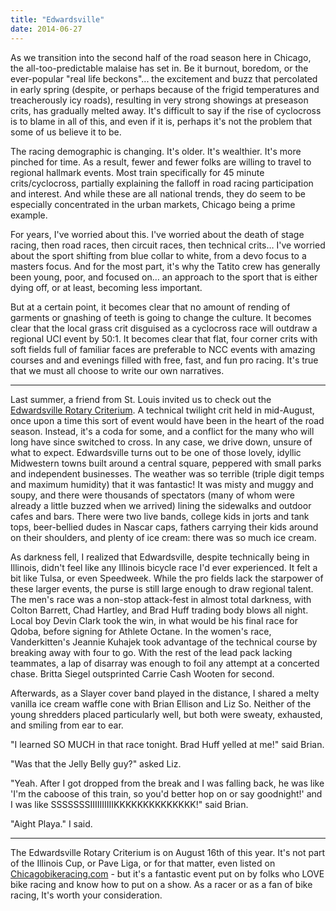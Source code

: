 ```yaml
---
title: "Edwardsville"
date: 2014-06-27
---
```


As we transition into the second half of the road season here in Chicago, the all-too-predictable malaise has set in. Be it burnout, boredom, or the ever-popular "real life beckons"... the excitement and buzz that percolated in early spring (despite, or perhaps because of the frigid temperatures and treacherously icy roads), resulting in very strong showings at preseason crits, has gradually melted away. It's difficult to say if the rise of cyclocross is to blame in all of this, and even if it is, perhaps it's not the problem that some of us believe it to be.

The racing demographic is changing. It's older. It's wealthier. It's more pinched for time. As a result, fewer and fewer folks are willing to travel to regional hallmark events. Most train specifically for 45 minute crits/cyclocross, partially explaining the falloff in road racing participation and interest. And while these are all national trends, they do seem to be especially concentrated in the urban markets, Chicago being a prime example.

For years, I've worried about this. I've worried about the death of stage racing, then road races, then circuit races, then technical crits… I've worried about the sport shifting from blue collar to white, from a devo focus to a masters focus. And for the most part, it's why the Tatito crew has generally been young, poor, and focused on… an approach to the sport that is either dying off, or at least, becoming less important.

But at a certain point, it becomes clear that no amount of rending of garments or gnashing of teeth is going to change the culture. It becomes clear that the local grass crit disguised as a cyclocross race will outdraw a regional UCI event by 50:1. It becomes clear that flat, four corner crits with soft fields full of familiar faces are preferable to NCC events with amazing courses and and evenings filled with free, fast, and fun pro racing. It's true that we must all choose to write our own narratives.

* * *

Last summer, a friend from St. Louis invited us to check out the [Edwardsville Rotary Criterium](https://www.facebook.com/EvilleCriterium). A technical twilight crit held in mid-August, once upon a time this sort of event would have been in the heart of the road season. Instead, it's a coda for some, and a conflict for the many who will long have since switched to cross. In any case, we drive down, unsure of what to expect. Edwardsville turns out to be one of those lovely, idyllic Midwestern towns built around a central square, peppered with small parks and independent businesses. The weather was so terrible (triple digit temps and maximum humidity) that it was fantastic! It was misty and muggy and soupy, and there were thousands of spectators (many of whom were already a little buzzed when we arrived) lining the sidewalks and outdoor cafes and bars. There were two live bands, college kids in jorts and tank tops, beer-bellied dudes in Nascar caps, fathers carrying their kids around on their shoulders, and plenty of ice cream: there was so much ice cream.

As darkness fell, I realized that Edwardsville, despite technically being in Illinois, didn't feel like any Illinois bicycle race I'd ever experienced. It felt a bit like Tulsa, or even Speedweek. While the pro fields lack the starpower of these larger events, the purse is still large enough to draw regional talent. The men's race was a non-stop attack-fest in almost total darkness, with Colton Barrett, Chad Hartley, and Brad Huff trading body blows all night. Local boy Devin Clark took the win, in what would be his final race for Qdoba, before signing for Athlete Octane. In the women's race, Vanderkitten's Jeannie Kuhajek took advantage of the technical course by breaking away with four to go. With the rest of the lead pack lacking teammates, a lap of disarray was enough to foil any attempt at a concerted chase. Britta Siegel outsprinted Carrie Cash Wooten for second.

Afterwards, as a Slayer cover band played in the distance, I shared a melty vanilla ice cream waffle cone with Brian Ellison and Liz So. Neither of the young shredders placed particularly well, but both were sweaty, exhausted, and smiling from ear to ear.

"I learned SO MUCH in that race tonight. Brad Huff yelled at me!" said Brian.

"Was that the Jelly Belly guy?" asked Liz.

"Yeah. After I got dropped from the break and I was falling back, he was like 'I'm the caboose of this train, so you'd better hop on or say goodnight!' and I was like SSSSSSSIIIIIIIIIIKKKKKKKKKKKKKK!" said Brian.

"Aight Playa." I said.

* * *

The Edwardsville Rotary Criterium is on August 16th of this year. It's not part of the Illinois Cup, or Pave Liga, or for that matter, even listed on [Chicagobikeracing.com](http://www.chicagobikeracing.com/index.php/site/races) - but it's a fantastic event put on by folks who LOVE bike racing and know how to put on a show. As a racer or as a fan of bike racing, It's worth your consideration.
